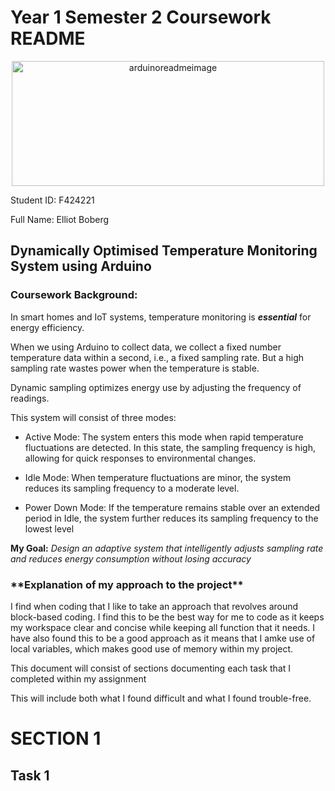 <h1>Year 1 Semester 2 Coursework README</h1> 

<p align="center">
  <img src="https://miro.medium.com/v2/resize:fit:1400/0*fxa2PVq7rnWwv0RA" alt="arduinoreadmeimage" width="500" height="200">


Student ID: F424221

Full Name: Elliot Boberg

</p>

<h2>Dynamically Optimised Temperature Monitoring System using Arduino</h2>

<h3>Coursework Background:</h3>

<p>
  
In smart homes and IoT systems, temperature monitoring is ***essential*** for
energy efficiency.

When we using Arduino to collect data, we collect a fixed number
temperature data within a second, i.e., a fixed sampling rate. But a high
sampling rate wastes power when the temperature is stable.

Dynamic sampling optimizes energy use by adjusting the frequency of
readings.

This system will consist of three modes:

* Active Mode: The system enters this mode when rapid temperature
fluctuations are detected. In this state, the sampling frequency is
high, allowing for quick responses to environmental changes.

* Idle Mode: When temperature fluctuations are minor, the system
reduces its sampling frequency to a moderate level.

* Power Down Mode: If the temperature remains stable over an
extended period in Idle, the system further reduces its sampling
frequency to the lowest level

**My Goal:** *Design an adaptive system that intelligently adjusts sampling
rate and reduces energy consumption without losing accuracy*

<h3> **Explanation of my approach to the project** </h3>

I find when coding that I like to take an approach that revolves around block-based coding. I find this to be the best way for me to code as it keeps my workspace clear and concise while keeping all function that it needs. I have also found this to be a good
approach as it means that I amke use of local variables, which makes good use of memory within my project.

</p>

This document will consist of sections documenting each task that I completed within my assignment

This will include both what I found difficult and what I found trouble-free.

<h1> SECTION 1 </h1>

<h2> Task 1 </h2>

<p>  </p>
